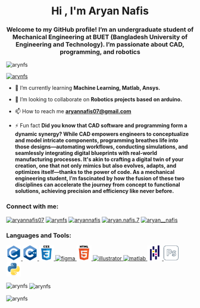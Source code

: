 <h1 align="center">Hi , I'm Aryan Nafis</h1>
<h3 align="center">Welcome to my GitHub profile! I’m an undergraduate student of Mechanical Engineering at BUET (Bangladesh University of Engineering and Technology). I’m passionate about CAD, programming, and robotics</h3>

<p align="left"> <img src="https://komarev.com/ghpvc/?username=arynfs&label=Profile%20views&color=0e75b6&style=flat" alt="arynfs" /> </p>

<p align="left"> <a href="https://github.com/ryo-ma/github-profile-trophy"><img src="https://github-profile-trophy.vercel.app/?username=arynfs" alt="arynfs" /></a> </p>

- 🌱 I’m currently learning **Machine Learning, Matlab, Ansys.**

- 👯 I’m looking to collaborate on **Robotics projects based on arduino.**

- 📫 How to reach me **aryannafis07@gmail.com**

- ⚡ Fun fact **Did you know that CAD software and programming form a dynamic synergy? While CAD empowers engineers to conceptualize and model intricate components, programming breathes life into those designs—automating workflows, conducting simulations, and seamlessly integrating digital blueprints with real-world manufacturing processes. It's akin to crafting a digital twin of your creation, one that not only mimics but also evolves, adapts, and optimizes itself—thanks to the power of code. As a mechanical engineering student, I’m fascinated by how the fusion of these two disciplines can accelerate the journey from concept to functional solutions, achieving precision and efficiency like never before.**

<h3 align="left">Connect with me:</h3>
<p align="left">
<a href="https://twitter.com/aryannafis07" target="blank"><img align="center" src="https://raw.githubusercontent.com/rahuldkjain/github-profile-readme-generator/master/src/images/icons/Social/twitter.svg" alt="aryannafis07" height="30" width="40" /></a>
<a href="https://linkedin.com/in/arynfs" target="blank"><img align="center" src="https://raw.githubusercontent.com/rahuldkjain/github-profile-readme-generator/master/src/images/icons/Social/linked-in-alt.svg" alt="arynfs" height="30" width="40" /></a>
<a href="https://kaggle.com/aryannafis" target="blank"><img align="center" src="https://raw.githubusercontent.com/rahuldkjain/github-profile-readme-generator/master/src/images/icons/Social/kaggle.svg" alt="aryannafis" height="30" width="40" /></a>
<a href="https://fb.com/aryan.nafis.7" target="blank"><img align="center" src="https://raw.githubusercontent.com/rahuldkjain/github-profile-readme-generator/master/src/images/icons/Social/facebook.svg" alt="aryan.nafis.7" height="30" width="40" /></a>
<a href="https://instagram.com/aryan__nafis" target="blank"><img align="center" src="https://raw.githubusercontent.com/rahuldkjain/github-profile-readme-generator/master/src/images/icons/Social/instagram.svg" alt="aryan__nafis" height="30" width="40" /></a>
</p>

<h3 align="left">Languages and Tools:</h3>
<p align="left"> <a href="https://www.cprogramming.com/" target="_blank" rel="noreferrer"> <img src="https://raw.githubusercontent.com/devicons/devicon/master/icons/c/c-original.svg" alt="c" width="40" height="40"/> </a> <a href="https://www.w3schools.com/cpp/" target="_blank" rel="noreferrer"> <img src="https://raw.githubusercontent.com/devicons/devicon/master/icons/cplusplus/cplusplus-original.svg" alt="cplusplus" width="40" height="40"/> </a> <a href="https://www.w3schools.com/css/" target="_blank" rel="noreferrer"> <img src="https://raw.githubusercontent.com/devicons/devicon/master/icons/css3/css3-original-wordmark.svg" alt="css3" width="40" height="40"/> </a> <a href="https://www.figma.com/" target="_blank" rel="noreferrer"> <img src="https://www.vectorlogo.zone/logos/figma/figma-icon.svg" alt="figma" width="40" height="40"/> </a> <a href="https://www.w3.org/html/" target="_blank" rel="noreferrer"> <img src="https://raw.githubusercontent.com/devicons/devicon/master/icons/html5/html5-original-wordmark.svg" alt="html5" width="40" height="40"/> </a> <a href="https://www.adobe.com/in/products/illustrator.html" target="_blank" rel="noreferrer"> <img src="https://www.vectorlogo.zone/logos/adobe_illustrator/adobe_illustrator-icon.svg" alt="illustrator" width="40" height="40"/> </a> <a href="https://www.mathworks.com/" target="_blank" rel="noreferrer"> <img src="https://upload.wikimedia.org/wikipedia/commons/2/21/Matlab_Logo.png" alt="matlab" width="40" height="40"/> </a> <a href="https://pandas.pydata.org/" target="_blank" rel="noreferrer"> <img src="https://raw.githubusercontent.com/devicons/devicon/2ae2a900d2f041da66e950e4d48052658d850630/icons/pandas/pandas-original.svg" alt="pandas" width="40" height="40"/> </a> <a href="https://www.photoshop.com/en" target="_blank" rel="noreferrer"> <img src="https://raw.githubusercontent.com/devicons/devicon/master/icons/photoshop/photoshop-line.svg" alt="photoshop" width="40" height="40"/> </a> <a href="https://www.python.org" target="_blank" rel="noreferrer"> <img src="https://raw.githubusercontent.com/devicons/devicon/master/icons/python/python-original.svg" alt="python" width="40" height="40"/> </a> </p>

<p><img align="left" src="https://github-readme-stats.vercel.app/api/top-langs?username=arynfs&show_icons=true&locale=en&layout=compact" alt="arynfs" /></p>

<p>&nbsp;<img align="center" src="https://github-readme-stats.vercel.app/api?username=arynfs&show_icons=true&locale=en" alt="arynfs" /></p>

<p><img align="center" src="https://github-readme-streak-stats.herokuapp.com/?user=arynfs&" alt="arynfs" /></p>
